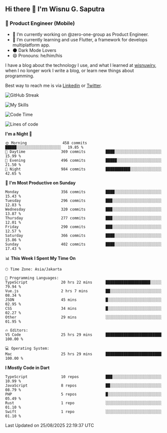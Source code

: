 ## Hi there 👋 I'm Wisnu G. Saputra

### :mobile_phone_off: Product Engineer (Mobile)

- 🔭 I’m currently working on @zero-one-group as Product Engineer.
- 🌱 I’m currently learning and use Flutter, a framework for develops multiplatform app.
- 🌑 Dark Mode Lovers
- 😄 Pronouns: he/him/his

I have a blog about the technology I use, and what I learned at [wisnuwiry](https://wisnuwiry.space/), when I no longer work I write a blog, or learn new things about programming.

Best way to reach me is via [Linkedin](https://www.linkedin.com/in/wisnu-saputra/) or [Twitter](https://twitter.com/wisnuwiry).

![GitHub Streak](https://streak-stats.demolab.com?user=wisnuwiry&theme=dark&hide_border=true)

![My Skills](https://skillicons.dev/icons?i=dart,flutter,kotlin,swift,go,js,css,neovim,git,linux&perline=5)

<!--START_SECTION:waka-->
![Code Time](http://img.shields.io/badge/Code%20Time-2%2C009%20hrs%208%20mins-blue)

![Lines of code](https://img.shields.io/badge/From%20Hello%20World%20I%27ve%20Written-2.8%20million%20lines%20of%20code-blue)

**I'm a Night 🦉** 

```text
🌞 Morning                458 commits         █████░░░░░░░░░░░░░░░░░░░░   19.85 % 
🌆 Daytime                369 commits         ████░░░░░░░░░░░░░░░░░░░░░   15.99 % 
🌃 Evening                496 commits         █████░░░░░░░░░░░░░░░░░░░░   21.50 % 
🌙 Night                  984 commits         ███████████░░░░░░░░░░░░░░   42.65 % 
```
📅 **I'm Most Productive on Sunday** 

```text
Monday                   356 commits         ████░░░░░░░░░░░░░░░░░░░░░   15.43 % 
Tuesday                  296 commits         ███░░░░░░░░░░░░░░░░░░░░░░   12.83 % 
Wednesday                320 commits         ███░░░░░░░░░░░░░░░░░░░░░░   13.87 % 
Thursday                 277 commits         ███░░░░░░░░░░░░░░░░░░░░░░   12.01 % 
Friday                   290 commits         ███░░░░░░░░░░░░░░░░░░░░░░   12.57 % 
Saturday                 366 commits         ████░░░░░░░░░░░░░░░░░░░░░   15.86 % 
Sunday                   402 commits         ████░░░░░░░░░░░░░░░░░░░░░   17.43 % 
```


📊 **This Week I Spent My Time On** 

```text
🕑︎ Time Zone: Asia/Jakarta

💬 Programming Languages: 
TypeScript               20 hrs 22 mins      ████████████████████░░░░░   79.94 % 
Vue.js                   2 hrs 7 mins        ██░░░░░░░░░░░░░░░░░░░░░░░   08.34 % 
JSON                     45 mins             █░░░░░░░░░░░░░░░░░░░░░░░░   02.95 % 
CSS                      34 mins             █░░░░░░░░░░░░░░░░░░░░░░░░   02.27 % 
Other                    29 mins             ░░░░░░░░░░░░░░░░░░░░░░░░░   01.95 % 

🔥 Editors: 
VS Code                  25 hrs 29 mins      █████████████████████████   100.00 % 

💻 Operating System: 
Mac                      25 hrs 29 mins      █████████████████████████   100.00 % 
```

**I Mostly Code in Dart** 

```text
TypeScript               10 repos            ███░░░░░░░░░░░░░░░░░░░░░░   10.99 % 
JavaScript               8 repos             ██░░░░░░░░░░░░░░░░░░░░░░░   08.79 % 
PHP                      5 repos             █░░░░░░░░░░░░░░░░░░░░░░░░   05.49 % 
Rust                     1 repo              ░░░░░░░░░░░░░░░░░░░░░░░░░   01.10 % 
Swift                    1 repo              ░░░░░░░░░░░░░░░░░░░░░░░░░   01.10 % 
```




 Last Updated on 25/08/2025 22:19:37 UTC
<!--END_SECTION:waka-->
